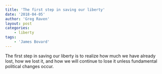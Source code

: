 ```yaml
---
title: 'The first step in saving our liberty'
date: '2018-04-05'
author: 'Greg Raven'
layout: post
categories:
    - liberty
tags:
    - 'James Bovard'
---
```


The first step in saving our liberty is to realize how much we have already lost, how we lost it, and how we will continue to lose it unless fundamental political changes occur.
